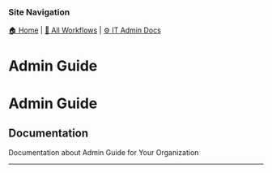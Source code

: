 <!-- description: Documentation about Admin Guide for Your Organization. -->

### Site Navigation
[🏠 Home](../../../README.md) | [📂 All Workflows](../../../users/users.md) | [⚙ IT Admin Docs](../../README.md)

# Admin Guide

# Admin Guide

## Documentation
Documentation about Admin Guide for Your Organization

---